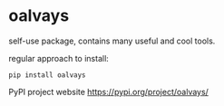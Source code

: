 # oalvays
self-use package, contains many useful and cool tools.

regular approach to install:
```
pip install oalvays
```

PyPI project website
https://pypi.org/project/oalvays/
